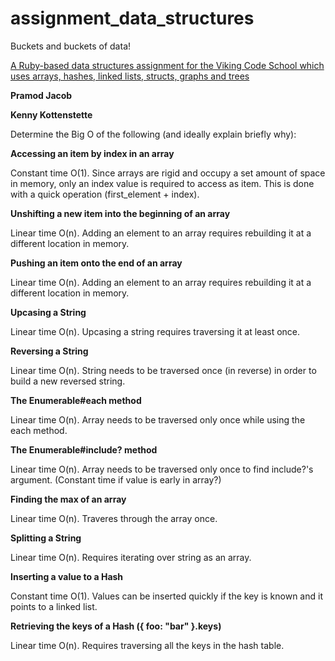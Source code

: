 # assignment_data_structures
Buckets and buckets of data!

[A Ruby-based data structures assignment for the Viking Code School which uses arrays, hashes, linked lists, structs, graphs and trees](http://www.vikingcodeschool.com)

<b>Pramod Jacob</b>

<b>Kenny Kottenstette</b>

Determine the Big O of the following (and ideally explain briefly why):

<b>Accessing an item by index in an array</b>

Constant time O(1). Since arrays are rigid and occupy a set amount of space in memory, only an index value is required to access as item. This is done with a quick operation (first_element + index).

<b>Unshifting a new item into the beginning of an array</b>

Linear time O(n). Adding an element to an array requires rebuilding it at a different location in memory.  

<b>Pushing an item onto the end of an array</b>

Linear time O(n). Adding an element to an array requires rebuilding it at a different location in memory.

<b>Upcasing a String</b>

Linear time O(n). Upcasing a string requires traversing it at least once. 

<b>Reversing a String</b>

Linear time O(n). String needs to be traversed once (in reverse) in order to build a new reversed string. 
 
<b>The Enumerable#each method</b>

Linear time O(n). Array needs to be traversed only once while using the each method.

<b>The Enumerable#include? method</b>

Linear time O(n). Array needs to be traversed only once to find include?'s argument. (Constant time if value is early in array?)

<b>Finding the max of an array</b>

Linear time O(n). Traveres through the array once. 

<b>Splitting a String</b>

Linear time O(n). Requires iterating over string as an array. 

<b>Inserting a value to a Hash</b>

Constant time O(1). Values can be inserted quickly if the key is known and it points to a linked list.

<b>Retrieving the keys of a Hash ({ foo: "bar" }.keys)</b>

Linear time O(n). Requires traversing all the keys in the hash table.